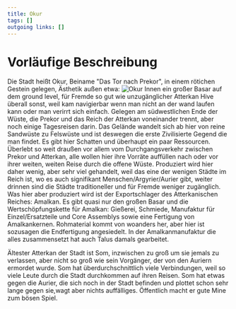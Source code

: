 ```yaml
---
title: Okur  
tags: []
outgoing links: []  
---
```

# Vorläufige Beschreibung
Die Stadt heißt Okur, Beiname "Das Tor nach Prekor", in einem rötichen Gestein gelegen, Ästhetik außen etwa: ![Okur](https://i.pinimg.com/originals/3a/d6/b7/3ad6b71eef7c38cd09617de6a88c3c2e.jpg)
Innen ein großer Basar auf dem ground level, für Fremde so gut wie unzugänglicher Atterkan Hive überall sonst, weil kam navigierbar wenn man nicht an der wand laufen kann oder man verirrt sich einfach.
Gelegen am südwestlichen Ende der Wüste, die Prekor und das Reich der Atterkan voneinander trennt, aber noch einige Tagesreisen darin. Das Gelände wandelt sich ab hier von reine Sandwüste zu Felswüste und ist deswegen die erste Zivilisierte Gegend die man findet. Es gibt hier Schatten und überhaupt ein paar Ressourcen.
Überlebt so weit draußen vor allem vom Durchgangsverkehr zwischen Prekor und Atterkan, alle wollen hier ihre Vorräte auffüllen nach oder vor ihrer weiten, weiten Reise durch die offene Wüste. Produziert wird hier daher wenig, aber sehr viel gehandelt, weil das eine der wenigen Städte im Reich ist, wo es auch signifikant Menschen/Argyrier/Aurier gibt, weiter drinnen sind die Städte traditioneller und für Fremde weniger zugänglich. Was hier aber produziert wird ist der Exportschlager des Atterkanischen Reiches: Amalkan. Es gibt quasi nur den großen Basar und die Wertschöpfungskette für Amalkan: Gießerei, Schmiede, Manufaktur für Einzel/Ersatzteile und Core Assemblys sowie eine Fertigung von Amalkankernen. Rohmaterial kommt von woanders her, aber hier ist sozusagen die Endfertigung angesiedelt. In der Amalkanmanufaktur die alles zusammensetzt hat auch Talus damals gearbeitet.

Ältester Atterkan der Stadt ist Som, inzwischen zu groß um sie jemals zu verlassen, aber nicht so groß wie sein Vorgänger, der von den Auriern ermordet wurde. Som hat überdurchschnittlich viele Verbindungen, weil so viele Leute durch die Stadt durchkommen auf ihren Reisen. Som hat etwas gegen die Aurier, die sich noch in der Stadt befinden und plottet schon sehr lange gegen sie,wagt aber nichts auffälliges. Öffentlich macht er gute Mine zum bösen Spiel.
